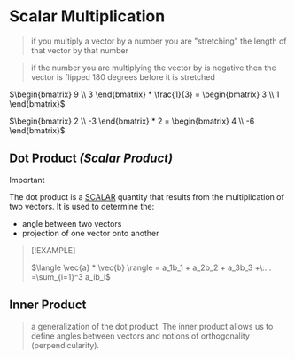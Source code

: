 # Scalar Multiplication

> if you multiply a vector by a number you are "stretching" the length of that vector by that number

> if the number you are multiplying the vector by is negative then the vector is flipped 180 degrees before it is stretched

$\begin{bmatrix} 9 \\ 3 \end{bmatrix} * \frac{1}{3} = \begin{bmatrix} 3 \\ 1 \end{bmatrix}$

$\begin{bmatrix} 2 \\ -3 \end{bmatrix} * 2 = \begin{bmatrix} 4 \\ -6 \end{bmatrix}$

## Dot Product _(Scalar Product)_

> [!IMPORTANT]
>
> The dot product is a [SCALAR](./scalar.md) quantity that results from the multiplication of two vectors. It is used to determine the:
> - angle between two vectors
> - projection of one vector onto another

> [!EXAMPLE]
> 
> $\langle \vec{a} * \vec{b}  \rangle = a_1b_1 + a_2b_2 + a_3b_3 +\:... =\sum_{i=1}^3 a_ib_i$

## Inner Product
 
>  a generalization of the dot product. The inner product allows us to define angles between vectors and notions of orthogonality (perpendicularity).